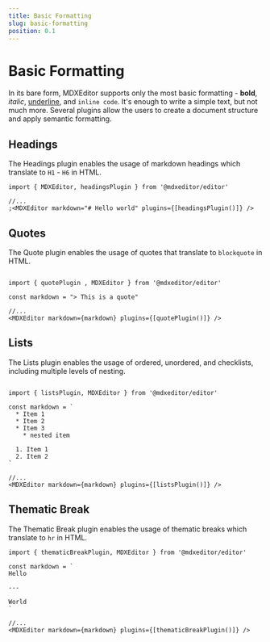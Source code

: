 ```yaml
---
title: Basic Formatting
slug: basic-formatting
position: 0.1
---
```


# Basic Formatting

In its bare form, MDXEditor supports only the most basic formatting - **bold**, _italic_, <u>underline</u>, and `inline code`. It's enough to write a simple text, but not much more. Several plugins allow the users to create a document structure and apply semantic formatting.

## Headings

The Headings plugin enables the usage of markdown headings which translate to `H1` - `H6` in HTML.

```tsx
import { MDXEditor, headingsPlugin } from '@mdxeditor/editor'

//...
;<MDXEditor markdown="# Hello world" plugins={[headingsPlugin()]} />
```

## Quotes

The Quote plugin enables the usage of quotes that translate to `blockquote` in HTML.

```tsx

import { quotePlugin , MDXEditor } from '@mdxeditor/editor'

const markdown = "> This is a quote"

//...
<MDXEditor markdown={markdown} plugins={[quotePlugin()]} />
```

## Lists

The Lists plugin enables the usage of ordered, unordered, and checklists, including multiple levels of nesting.

```tsx

import { listsPlugin, MDXEditor } from '@mdxeditor/editor'

const markdown = `
  * Item 1
  * Item 2
  * Item 3
    * nested item

  1. Item 1
  2. Item 2
`

//...
<MDXEditor markdown={markdown} plugins={[listsPlugin()]} />
```

## Thematic Break

The Thematic Break plugin enables the usage of thematic breaks which translate to `hr` in HTML.

```tsx
import { thematicBreakPlugin, MDXEditor } from '@mdxeditor/editor'

const markdown = `
Hello

---

World
`

//...
<MDXEditor markdown={markdown} plugins={[thematicBreakPlugin()]} />
```
